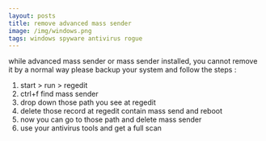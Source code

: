 ```yaml
---
layout: posts
title: remove advanced mass sender
image: /img/windows.png
tags: windows spyware antivirus rogue
---
```


while advanced mass sender or mass sender installed, you cannot remove it by a normal way please backup your system and follow the steps :

1. start > run > regedit
2. ctrl+f find mass sender
3. drop down those path you see at regedit
4. delete those record at regedit contain mass send and reboot
5. now you can go to those path and delete mass sender
6. use your antivirus tools and get a full scan
